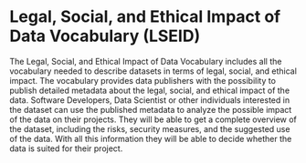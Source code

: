 # Legal, Social, and Ethical Impact of Data Vocabulary (LSEID)

The Legal, Social, and Ethical Impact of Data Vocabulary includes all the vocabulary needed to describe datasets in terms of legal, social, and ethical impact. The vocabulary provides data publishers with the possibility to publish detailed metadata about the legal, social, and ethical impact of the data. Software Developers, Data Scientist or other individuals interested in the dataset can use the published metadata to analyze the possible impact of the data on their projects. They will be able to get a complete overview of the dataset, including the risks, security measures, and the suggested use of the data. With all this information they will be able to decide whether the data is suited for their project.  
